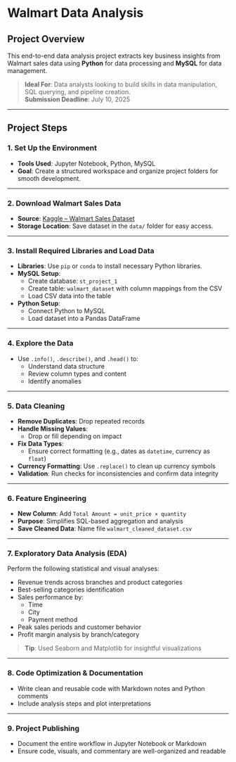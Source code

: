 # Walmart Data Analysis

## Project Overview
This end-to-end data analysis project extracts key business insights from Walmart sales data using **Python** for data processing and **MySQL** for data management.

> **Ideal For**: Data analysts looking to build skills in data manipulation, SQL querying, and pipeline creation.  
> **Submission Deadline**: July 10, 2025

---

## Project Steps

### 1. Set Up the Environment
- **Tools Used**: Jupyter Notebook, Python, MySQL
- **Goal**: Create a structured workspace and organize project folders for smooth development.

---

### 2. Download Walmart Sales Data
- **Source**: [Kaggle – Walmart Sales Dataset](#)
- **Storage Location**: Save dataset in the `data/` folder for easy access.

---

### 3. Install Required Libraries and Load Data
- **Libraries**: Use `pip` or `conda` to install necessary Python libraries.
- **MySQL Setup**:
  - Create database: `st_project_1`
  - Create table: `walmart_dataset` with column mappings from the CSV
  - Load CSV data into the table
- **Python Setup**:
  - Connect Python to MySQL
  - Load dataset into a Pandas DataFrame

---

### 4. Explore the Data
- Use `.info()`, `.describe()`, and `.head()` to:
  - Understand data structure
  - Review column types and content
  - Identify anomalies

---

### 5. Data Cleaning
- **Remove Duplicates**: Drop repeated records
- **Handle Missing Values**:
  - Drop or fill depending on impact
- **Fix Data Types**:
  - Ensure correct formatting (e.g., dates as `datetime`, currency as `float`)
- **Currency Formatting**: Use `.replace()` to clean up currency symbols
- **Validation**: Run checks for inconsistencies and confirm data integrity

---

### 6. Feature Engineering
- **New Column**: Add `Total Amount = unit_price × quantity`
- **Purpose**: Simplifies SQL-based aggregation and analysis
- **Save Cleaned Data**: Name file `walmart_cleaned_dataset.csv`

---

### 7. Exploratory Data Analysis (EDA)
Perform the following statistical and visual analyses:
- Revenue trends across branches and product categories
- Best-selling categories identification
- Sales performance by:
  - Time
  - City
  - Payment method
- Peak sales periods and customer behavior
- Profit margin analysis by branch/category

> **Tip**: Used Seaborn and Matplotlib for insightful visualizations

---

### 8. Code Optimization & Documentation
- Write clean and reusable code with Markdown notes and Python comments
- Include analysis steps and plot interpretations

---

### 9. Project Publishing
- Document the entire workflow in Jupyter Notebook or Markdown
- Ensure code, visuals, and commentary are well-organized and readable
